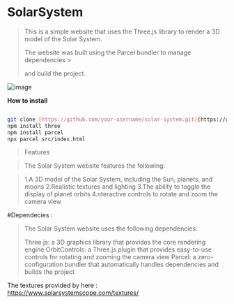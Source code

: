 # SolarSystem

>This is a simple website that uses the Three.js library to render a 3D model of the Solar System. 
>
>The website was built using the Parcel bundler to manage dependencies >
>
>and build the project.


![image](https://user-images.githubusercontent.com/96636678/227530567-f848552f-cdff-48ba-9900-a950ca817449.png)




**How to install**

```bash

git clone [https://github.com/your-username/solar-system.git](https://github.com/kostas2370/SolarSystem)
npm install three
npm install parcel
npx parcel src/index.html
```
>Features

>The Solar System website features the following:

>1.A 3D model of the Solar System, including the Sun, planets, and moons
>2.Realistic textures and lighting
>3.The ability to toggle the display of planet orbits
>4.nteractive controls to rotate and zoom the camera view

#Dependecies :

>The Solar System website uses the following dependencies:
>
>Three.js: a 3D graphics library that provides the core rendering engine
>OrbitControls: a Three.js plugin that provides easy-to-use controls for rotating and zooming the camera view
>Parcel: a zero-configuration bundler that automatically handles dependencies and builds the project

The textures provided by here : https://www.solarsystemscope.com/textures/
